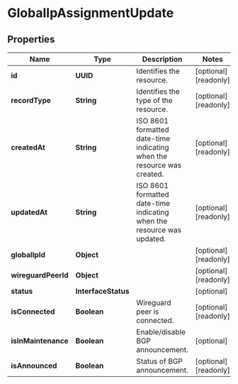 

# GlobalIpAssignmentUpdate


## Properties

| Name | Type | Description | Notes |
|------------ | ------------- | ------------- | -------------|
|**id** | **UUID** | Identifies the resource. |  [optional] [readonly] |
|**recordType** | **String** | Identifies the type of the resource. |  [optional] [readonly] |
|**createdAt** | **String** | ISO 8601 formatted date-time indicating when the resource was created. |  [optional] [readonly] |
|**updatedAt** | **String** | ISO 8601 formatted date-time indicating when the resource was updated. |  [optional] [readonly] |
|**globalIpId** | **Object** |  |  [optional] [readonly] |
|**wireguardPeerId** | **Object** |  |  [optional] [readonly] |
|**status** | **InterfaceStatus** |  |  [optional] |
|**isConnected** | **Boolean** | Wireguard peer is connected. |  [optional] [readonly] |
|**isInMaintenance** | **Boolean** | Enable/disable BGP announcement. |  [optional] |
|**isAnnounced** | **Boolean** | Status of BGP announcement. |  [optional] [readonly] |



